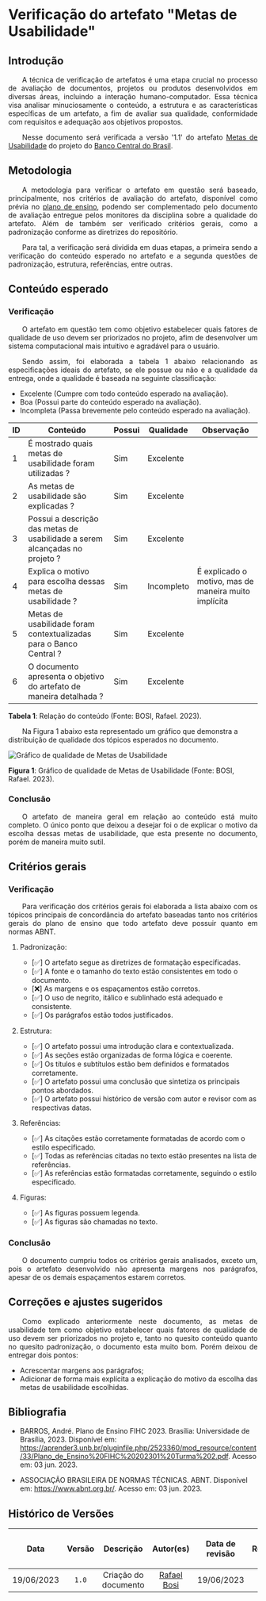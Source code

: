 <div class="body">

# Verificação do artefato "Metas de Usabilidade"

## Introdução

<div align="justify">

&emsp;&emsp;A técnica de verificação de artefatos é uma etapa crucial no processo de avaliação de documentos, projetos ou produtos desenvolvidos em diversas áreas, incluindo a interação humano-computador. Essa técnica visa analisar minuciosamente o conteúdo, a estrutura e as características específicas de um artefato, a fim de avaliar sua qualidade, conformidade com requisitos e adequação aos objetivos propostos.

&emsp;&emsp;Nesse documento será verificada a versão '1.1' do artefato <a href="https://interacao-humano-computador.github.io/2023.1-BancoCentral/#/analise_requisitos/metas_usabilidade.md">Metas de Usabilidade</a> do projeto do <a href="https://interacao-humano-computador.github.io/2023.1-BancoCentral/">Banco Central do Brasil</a>.

</div>

## Metodologia

<div align="justify">

&emsp;&emsp;A metodologia para verificar o artefato em questão será baseado, principalmente, nos critérios de avaliação do artefato, disponível como prévia no [plano de ensino](https://aprender3.unb.br/pluginfile.php/2523360/mod_resource/content/33/Plano_de_Ensino%20FIHC%20202301%20Turma%202.pdf), podendo ser complementado pelo documento de avaliação entregue pelos monitores da disciplina sobre a qualidade do artefato. Além de também ser verificado critérios gerais, como a padronização conforme as diretrizes do repositório.

&emsp;&emsp;Para tal, a verificação será dividida em duas etapas, a primeira sendo a verificação do conteúdo esperado no artefato e a segunda questões de padronização, estrutura, referências, entre outras.

</div>

## Conteúdo esperado

### Verificação

<div align="justify">

&emsp;&emsp;O artefato em questão tem como objetivo estabelecer quais fatores de qualidade de uso devem ser priorizados no projeto, afim de desenvolver um sistema computacional mais intuitivo e agradável para o usuário.

&emsp;&emsp;Sendo assim, foi elaborada a tabela 1 abaixo relacionando as especificações ideais do artefato, se ele possue ou não e a qualidade da entrega, onde a qualidade é baseada na seguinte classificação:

- Excelente (Cumpre com todo conteúdo esperado na avaliação).
- Boa (Possui parte do conteúdo esperado na avaliação).
- Incompleta (Passa brevemente pelo conteúdo esperado na avaliação).

</div>

| ID | Conteúdo | Possui | Qualidade | Observação |
| - | - | - | - | - |
| 1 | É mostrado quais metas de usabilidade foram utilizadas ? | Sim | Excelente |  |
| 2 | As metas de usabilidade são explicadas ? | Sim | Excelente |  |
| 3 | Possui a descrição das metas de usabilidade a serem alcançadas no projeto ? | Sim | Excelente |  |
| 4 | Explica o motivo para escolha dessas metas de usabilidade ? | Sim | Incompleto | É explicado o motivo, mas de maneira muito implícita |
| 5 | Metas de usabilidade foram contextualizadas para o Banco Central ? | Sim | Excelente |  |
| 6 | O documento apresenta o objetivo do artefato de maneira detalhada ? | Sim | Excelente |  |

<b>Tabela 1</b>: Relação do conteúdo (Fonte: BOSI, Rafael. 2023).

&emsp;&emsp;Na Figura 1 abaixo esta representado um gráfico que demonstra a distribuição de qualidade dos tópicos esperados no documento.

<img src="https://raw.githubusercontent.com/Interacao-Humano-Computador/2023.1-VideoLAN/main/docs/img/verificacao/ponto_controle_3/qualidade_metas_usabilidade.png" alt="Gráfico de qualidade de Metas de Usabilidade">

<b>Figura 1</b>: Gráfico de qualidade de Metas de Usabilidade (Fonte: BOSI, Rafael. 2023).

### Conclusão

<div align="justify">

&emsp;&emsp;O artefato de maneira geral em relação ao conteúdo está muito completo. O único ponto que deixou a desejar foi o de explicar o motivo da escolha dessas metas de usabilidade, que esta presente no documento, porém de maneira muito sutil. 

</div>

## Critérios gerais

### Verificação

<div align="justify">

&emsp;&emsp;Para verificação dos critérios gerais foi elaborada a lista abaixo com os tópicos principais de concordância do artefato baseadas tanto nos critérios gerais do plano de ensino que todo artefato deve possuir quanto em normas ABNT.

</div>

1. Padronização:
   - [✅] O artefato segue as diretrizes de formatação especificadas.
   - [✅] A fonte e o tamanho do texto estão consistentes em todo o documento.
   - [❌] As margens e os espaçamentos estão corretos.
   - [✅] O uso de negrito, itálico e sublinhado está adequado e consistente.
   - [✅] Os parágrafos estão todos justificados.

2. Estrutura:
   - [✅] O artefato possui uma introdução clara e contextualizada.
   - [✅] As seções estão organizadas de forma lógica e coerente.
   - [✅] Os títulos e subtítulos estão bem definidos e formatados corretamente.
   - [✅] O artefato possui uma conclusão que sintetiza os principais pontos abordados.
   - [✅] O artefato possui histórico de versão com autor e revisor com as respectivas datas.

3. Referências:
   - [✅] As citações estão corretamente formatadas de acordo com o estilo especificado.
   - [✅] Todas as referências citadas no texto estão presentes na lista de referências.
   - [✅] As referências estão formatadas corretamente, seguindo o estilo especificado.

4. Figuras:
   - [✅] As figuras possuem legenda.
   - [✅] As figuras são chamadas no texto.

### Conclusão

<div align="justify">

&emsp;&emsp;O documento cumpriu todos os critérios gerais analisados, exceto um, pois o artefato desenvolvido não apresenta margens nos parágrafos, apesar de os demais espaçamentos estarem corretos.

</div>

## Correções e ajustes sugeridos

<div align="justify">

&emsp;&emsp;Como explicado anteriormente neste documento, as metas de usabilidade tem como objetivo estabelecer quais fatores de qualidade de uso devem ser priorizados no projeto e, tanto no quesito conteúdo quanto no quesito padronização, o documento esta muito bom. Porém deixou de entregar dois pontos:

- Acrescentar margens aos parágrafos;
- Adicionar de forma mais explícita a explicação do motivo da escolha das metas de usabilidade escolhidas.

</div>

## Bibliografia

- BARROS, André. Plano de Ensino FIHC 2023. Brasília: Universidade de Brasília, 2023. Disponível em: <https://aprender3.unb.br/pluginfile.php/2523360/mod_resource/content/33/Plano_de_Ensino%20FIHC%20202301%20Turma%202.pdf>. Acesso em: 03 jun. 2023.

- ASSOCIAÇÃO BRASILEIRA DE NORMAS TÉCNICAS. ABNT. Disponível em: <https://www.abnt.org.br/>. Acesso em: 03 jun. 2023.


## Histórico de Versões

| <p align="center">Data</p> | <p align="center">Versão</p> | <p align="center">Descrição</p> | <p align="center">Autor(es)</p> | <p align="center">Data de revisão</p> | <p align="center">Revisor(es)</p> |
| :-: | :-: | :-: | :-: | :-: | :-: |
| 19/06/2023 | `1.0` | Criação do documento | [Rafael Bosi](https://github.com/strangeunit28) | 19/06/2023 | [Giovanni Alvissus](https://github.com/giovanni1106) |

</div>